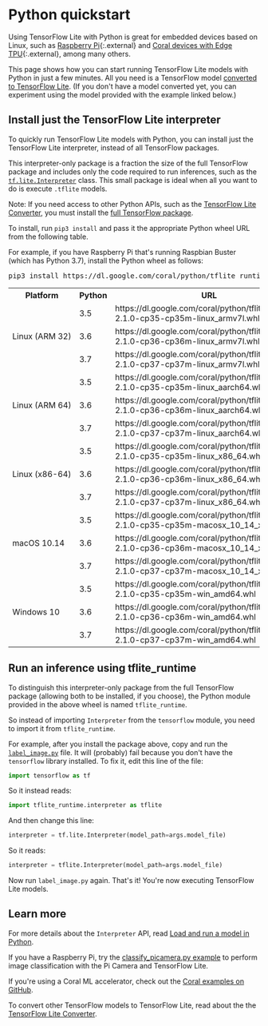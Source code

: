 # Python quickstart

Using TensorFlow Lite with Python is great for embedded devices based on Linux,
such as [Raspberry Pi](https://www.raspberrypi.org/){:.external} and
[Coral devices with Edge TPU](https://coral.withgoogle.com/){:.external},
among many others.

This page shows how you can start running TensorFlow Lite models with Python in
just a few minutes. All you need is a TensorFlow model [converted to TensorFlow
Lite](../convert/). (If you don't have a model converted yet, you can experiment
using the model provided with the example linked below.)

## Install just the TensorFlow Lite interpreter

To quickly run TensorFlow Lite models with Python, you can install just the
TensorFlow Lite interpreter, instead of all TensorFlow packages.

This interpreter-only package is a fraction the size of the full TensorFlow
package and includes only the code required to run inferences, such as the
[`tf.lite.Interpreter`](https://www.tensorflow.org/api_docs/python/tf/lite/Interpreter)
class. This small package is ideal when all you want to do is execute `.tflite`
models.

Note: If you need access to other Python APIs, such as the [TensorFlow Lite
Converter](../convert/python_api.md), you must install the [full TensorFlow
package](https://www.tensorflow.org/install/).

To install, run `pip3 install` and pass it the appropriate Python wheel URL from
the following table.

For example, if you have Raspberry Pi that's running Raspbian Buster (which has
Python 3.7), install the Python wheel as follows:

<pre class="devsite-terminal devsite-click-to-copy">
pip3 install https://dl.google.com/coral/python/tflite_runtime-2.1.0-cp37-cp37m-linux_armv7l.whl
</pre>

<table>
<tr><th>Platform</th><th>Python</th><th>URL</th></tr>
<tr>
  <td style="white-space:nowrap" rowspan="3">Linux (ARM 32)</td>
  <td style="white-space:nowrap">3.5</td>
  <td>https://dl.google.com/coral/python/tflite_runtime-2.1.0-cp35-cp35m-linux_armv7l.whl</td>
</tr>
<tr>
  <!-- ARM 32 -->
  <td style="white-space:nowrap">3.6</td>
  <td>https://dl.google.com/coral/python/tflite_runtime-2.1.0-cp36-cp36m-linux_armv7l.whl</td>
</tr>
<tr>
  <!-- ARM 32 -->
  <td style="white-space:nowrap">3.7</td>
  <td>https://dl.google.com/coral/python/tflite_runtime-2.1.0-cp37-cp37m-linux_armv7l.whl</td>
</tr>
<tr>
  <td style="white-space:nowrap" rowspan="3">Linux (ARM 64)</td>
  <td style="white-space:nowrap">3.5</td>
  <td>https://dl.google.com/coral/python/tflite_runtime-2.1.0-cp35-cp35m-linux_aarch64.whl</td>
</tr>
<tr>
  <!-- ARM 64 -->
  <td style="white-space:nowrap">3.6</td>
  <td>https://dl.google.com/coral/python/tflite_runtime-2.1.0-cp36-cp36m-linux_aarch64.whl</td>
</tr>
<tr>
  <!-- ARM 64 -->
  <td style="white-space:nowrap">3.7</td>
  <td>https://dl.google.com/coral/python/tflite_runtime-2.1.0-cp37-cp37m-linux_aarch64.whl</td>
</tr>
<tr>
  <td style="white-space:nowrap" rowspan="3">Linux (x86-64)</td>
  <td style="white-space:nowrap">3.5</td>
  <td>https://dl.google.com/coral/python/tflite_runtime-2.1.0-cp35-cp35m-linux_x86_64.whl</td>
</tr>
<tr>
  <!-- x86-64 -->
  <td style="white-space:nowrap">3.6</td>
  <td>https://dl.google.com/coral/python/tflite_runtime-2.1.0-cp36-cp36m-linux_x86_64.whl</td>
</tr>
<tr>
  <!-- x86-64 -->
  <td style="white-space:nowrap">3.7</td>
  <td>https://dl.google.com/coral/python/tflite_runtime-2.1.0-cp37-cp37m-linux_x86_64.whl</td>
</tr>

<tr>
  <td style="white-space:nowrap" rowspan="3">macOS 10.14</td>
  <td style="white-space:nowrap">3.5</td>
  <td>https://dl.google.com/coral/python/tflite_runtime-2.1.0-cp35-cp35m-macosx_10_14_x86_64.whl</td>
</tr>
<tr>
  <!-- Mac -->
  <td style="white-space:nowrap">3.6</td>
  <td>https://dl.google.com/coral/python/tflite_runtime-2.1.0-cp36-cp36m-macosx_10_14_x86_64.whl</td>
</tr>
<tr>
  <!-- Mac -->
  <td style="white-space:nowrap">3.7</td>
  <td>https://dl.google.com/coral/python/tflite_runtime-2.1.0-cp37-cp37m-macosx_10_14_x86_64.whl</td>
</tr>

<tr>
  <td style="white-space:nowrap" rowspan="3">Windows 10</td>
  <td style="white-space:nowrap">3.5</td>
  <td>https://dl.google.com/coral/python/tflite_runtime-2.1.0-cp35-cp35m-win_amd64.whl</td>
</tr>
<tr>
  <!-- Win -->
  <td style="white-space:nowrap">3.6</td>
  <td>https://dl.google.com/coral/python/tflite_runtime-2.1.0-cp36-cp36m-win_amd64.whl</td>
</tr>
<tr>
  <!-- Win -->
  <td style="white-space:nowrap">3.7</td>
  <td>https://dl.google.com/coral/python/tflite_runtime-2.1.0-cp37-cp37m-win_amd64.whl</td>
</tr>

</table>

## Run an inference using tflite_runtime

To distinguish this interpreter-only package from the full TensorFlow package
(allowing both to be installed, if you choose), the Python module provided in
the above wheel is named `tflite_runtime`.

So instead of importing `Interpreter` from the `tensorflow` module, you need to
import it from `tflite_runtime`.

For example, after you install the package above, copy and run the
[`label_image.py`](
https://github.com/tensorflow/tensorflow/tree/master/tensorflow/lite/examples/python/)
file. It will (probably) fail because you don't have the `tensorflow` library
installed. To fix it, edit this line of the file:

```python
import tensorflow as tf
```

So it instead reads:

```python
import tflite_runtime.interpreter as tflite
```

And then change this line:

```python
interpreter = tf.lite.Interpreter(model_path=args.model_file)
```

So it reads:

```python
interpreter = tflite.Interpreter(model_path=args.model_file)
```

Now run `label_image.py` again. That's it! You're now executing TensorFlow Lite
models.

## Learn more

For more details about the `Interpreter` API, read
[Load and run a model in Python](inference.md#load-and-run-a-model-in-python).

If you have a Raspberry Pi, try the
[classify_picamera.py example](https://github.com/tensorflow/examples/tree/master/lite/examples/image_classification/raspberry_pi)
to perform image classification with the Pi Camera and TensorFlow Lite.

If you're using a Coral ML accelerator, check out the
[Coral examples on GitHub](https://github.com/google-coral/tflite/tree/master/python/examples).

To convert other TensorFlow models to TensorFlow Lite, read about the
the [TensorFlow Lite Converter](../convert/).
